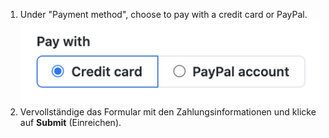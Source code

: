 1. Under "Payment method", choose to pay with a credit card or PayPal. ![Wechsel der Abrechnungszahlungsmethoden](/assets/images/help/billing/billing_switch_payments.png)
1. Vervollständige das Formular mit den Zahlungsinformationen und klicke auf **Submit** (Einreichen).
